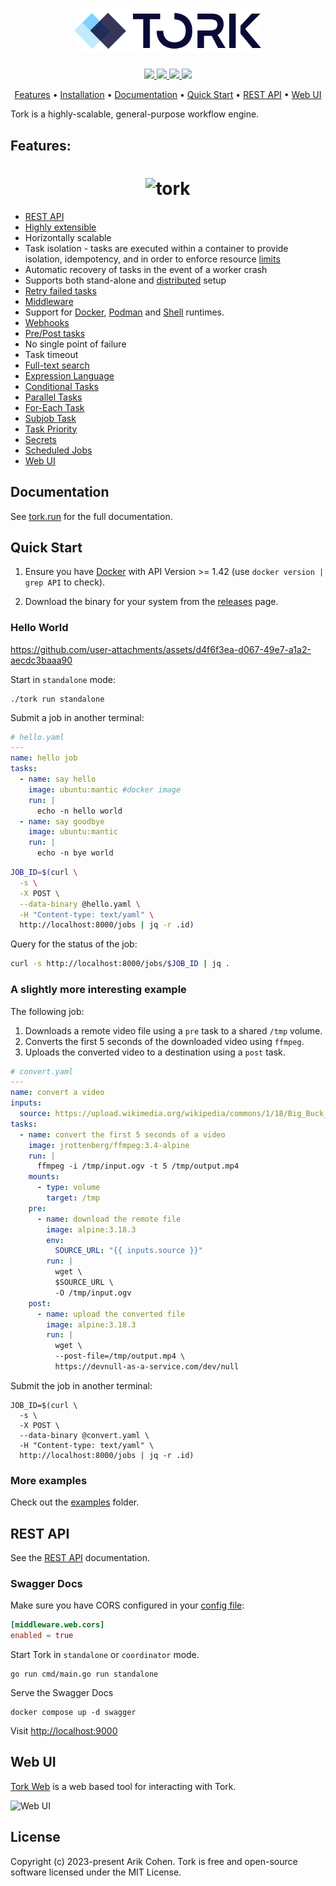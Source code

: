 <h1 align="center">
  <img src="docs/logo.svg"  alt="tork" width="300px">
  <br>
</h1>

<p align="center">
<a href="https://opensource.org/licenses/MIT">
  <img src="https://img.shields.io/badge/license-MIT-_red.svg">
</a>
<a href="https://goreportcard.com/report/github.com/runabol/tork">
  <img src="https://goreportcard.com/badge/github.com/runabol/tork">
</a>
<a href="https://github.com/runabol/tork/releases">
  <img src="https://img.shields.io/github/release/runabol/tork">
</a>
  <img src="https://github.com/runabol/tork/workflows/ci/badge.svg">
</p>

<p align="center">
  <a href="#features">Features</a> •
  <a href="https://www.tork.run/installation">Installation</a> •
  <a href="https://www.tork.run">Documentation</a> •
  <a href="#quick-start">Quick Start</a> •
  <a href="https://www.tork.run/rest">REST API</a> •
  <a href="https://www.tork.run/web-ui">Web UI</a>
</p>

Tork is a highly-scalable, general-purpose workflow engine.

## Features:

<h1 align="center">
  <img src="docs/cli_v3.jpg" alt="tork" width="700px">
  <br>
</h1>

- [REST API](https://www.tork.run/rest)
- [Highly extensible](https://www.tork.run/extend)
- Horizontally scalable
- Task isolation - tasks are executed within a container to provide isolation, idempotency, and in order to enforce resource [limits](https://www.tork.run/tasks#limits)
- Automatic recovery of tasks in the event of a worker crash
- Supports both stand-alone and [distributed](https://www.tork.run/installation#running-in-a-distributed-mode) setup
- [Retry failed tasks](https://www.tork.run/tasks#retry)
- [Middleware](https://www.tork.run/extend#middleware)
- Support for [Docker](https://www.tork.run/runtime#docker), [Podman](https://www.tork.run/runtime#podman) and [Shell](https://www.tork.run/runtime#shell) runtimes.
- [Webhooks](https://www.tork.run/jobs#webhooks)
- [Pre/Post tasks](https://www.tork.run/tasks#pre-post-tasks)
- No single point of failure
- Task timeout
- [Full-text search](https://www.tork.run/rest#list-jobs)
- [Expression Language](https://www.tork.run/tasks#expressions)
- [Conditional Tasks](https://www.tork.run/tasks#expressions)
- [Parallel Tasks](https://www.tork.run/tasks#parallel-task)
- [For-Each Task](https://www.tork.run/tasks#each-task)
- [Subjob Task](https://www.tork.run/tasks#sub-job-task)
- [Task Priority](https://www.tork.run/tasks#priority)
- [Secrets](https://www.tork.run/tasks#secrets)
- [Scheduled Jobs](https://tork.run/jobs#scheduled-jobs)
- [Web UI](https://www.tork.run/web-ui)

## Documentation

See [tork.run](https://tork.run) for the full documentation.

## Quick Start

1. Ensure you have [Docker](https://docs.docker.com/get-docker/) with API Version >= 1.42 (use `docker version | grep API` to check).

2. Download the binary for your system from the [releases](https://github.com/runabol/tork/releases/latest) page.

### Hello World

https://github.com/user-attachments/assets/d4f6f3ea-d067-49e7-a1a2-aecdc3baaa90

Start in `standalone` mode:

```
./tork run standalone
```

Submit a job in another terminal:

```yaml
# hello.yaml
---
name: hello job
tasks:
  - name: say hello
    image: ubuntu:mantic #docker image
    run: |
      echo -n hello world
  - name: say goodbye
    image: ubuntu:mantic
    run: |
      echo -n bye world
```

```bash
JOB_ID=$(curl \
  -s \
  -X POST \
  --data-binary @hello.yaml \
  -H "Content-type: text/yaml" \
  http://localhost:8000/jobs | jq -r .id)
```

Query for the status of the job:

```bash
curl -s http://localhost:8000/jobs/$JOB_ID | jq .
```

### A slightly more interesting example

The following job:

1. Downloads a remote video file using a `pre` task to a shared `/tmp` volume.
2. Converts the first 5 seconds of the downloaded video using `ffmpeg`.
3. Uploads the converted video to a destination using a `post` task.

```yaml
# convert.yaml
---
name: convert a video
inputs:
  source: https://upload.wikimedia.org/wikipedia/commons/1/18/Big_Buck_Bunny_Trailer_1080p.ogv
tasks:
  - name: convert the first 5 seconds of a video
    image: jrottenberg/ffmpeg:3.4-alpine
    run: |
      ffmpeg -i /tmp/input.ogv -t 5 /tmp/output.mp4
    mounts:
      - type: volume
        target: /tmp
    pre:
      - name: download the remote file
        image: alpine:3.18.3
        env:
          SOURCE_URL: "{{ inputs.source }}"
        run: |
          wget \
          $SOURCE_URL \
          -O /tmp/input.ogv
    post:
      - name: upload the converted file
        image: alpine:3.18.3
        run: |
          wget \
          --post-file=/tmp/output.mp4 \
          https://devnull-as-a-service.com/dev/null
```

Submit the job in another terminal:

```
JOB_ID=$(curl \
  -s \
  -X POST \
  --data-binary @convert.yaml \
  -H "Content-type: text/yaml" \
  http://localhost:8000/jobs | jq -r .id)
```

### More examples

Check out the [examples](examples/) folder.

## REST API

See the [REST API](https://www.tork.run/rest) documentation.

### Swagger Docs

Make sure you have CORS configured in your [config file](https://www.tork.run/config):

```toml
[middleware.web.cors]
enabled = true
```

Start Tork in `standalone` or `coordinator` mode.

```shell
go run cmd/main.go run standalone
```

Serve the Swagger Docs

```shell
docker compose up -d swagger
```

Visit [http://localhost:9000](http://localhost:9000)

## Web UI

[Tork Web](https://www.tork.run/web-ui) is a web based tool for interacting with Tork.

![Web UI](docs/webui.png "Web UI")

## License

Copyright (c) 2023-present Arik Cohen. Tork is free and open-source software licensed under the MIT License.
